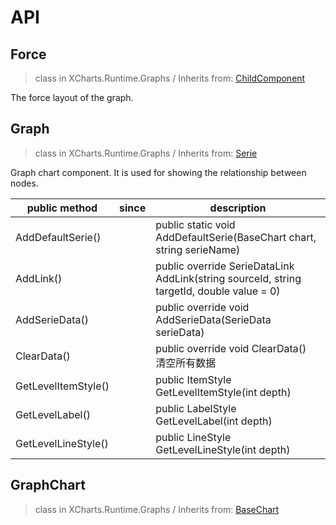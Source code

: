# API

## Force

> class in XCharts.Runtime.Graphs / Inherits from: [ChildComponent](https://xcharts-team.github.io/docs/api#childcomponent)

The force layout of the graph.

## Graph

> class in XCharts.Runtime.Graphs / Inherits from: [Serie](https://xcharts-team.github.io/docs/api#serie)

Graph chart component. It is used for showing the relationship between nodes.

|public method|since|description|
|--|--|--|
|AddDefaultSerie()||public static void AddDefaultSerie(BaseChart chart, string serieName)|
|AddLink()||public override SerieDataLink AddLink(string sourceId, string targetId, double value = 0)|
|AddSerieData()||public override void AddSerieData(SerieData serieData)|
|ClearData()||public override void ClearData()<br/>清空所有数据 |
|GetLevelItemStyle()||public ItemStyle GetLevelItemStyle(int depth)|
|GetLevelLabel()||public LabelStyle GetLevelLabel(int depth)|
|GetLevelLineStyle()||public LineStyle GetLevelLineStyle(int depth)|

## GraphChart

> class in XCharts.Runtime.Graphs / Inherits from: [BaseChart](https://xcharts-team.github.io/docs/api#basechart)


